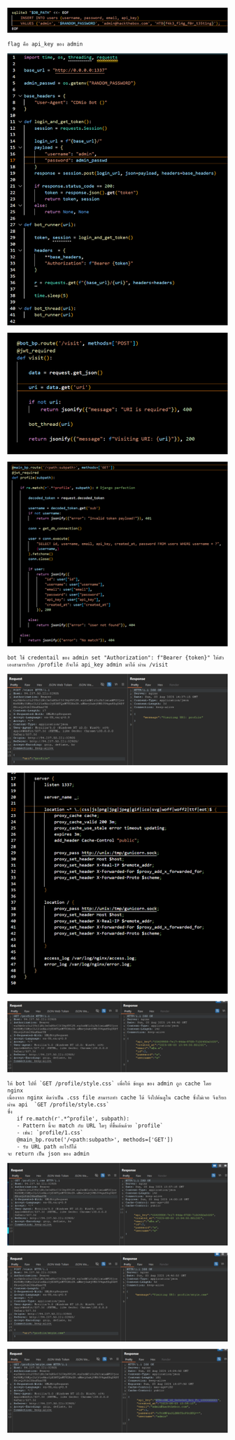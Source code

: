 
![alt text](image-2.png)

```
flag คือ api_key ของ admin
```

![alt text](image-3.png)

![alt text](image-4.png)

![alt text](image-1.png)

```
bot ใช้ credentail ของ admin set "Authorization": f"Bearer {token}" ให้ตัวเองสามารเรียก /profile ก็จะได้ api_key admin มาได้ ผ่าน /visit
```

![alt text](image-6.png)



![alt text](image-5.png)




![alt text](image-7.png)




```
ให้ bot ไปที่ `GET /profile/style.css` เพื่อให้ ข้อมูล ของ admin ถูก cache โดย nginx
เนื่องจาก nginx คิดว่าเป็น .css file สามารถทำ cache ได้ จึงไปค้นดูใน cache ซึ่งไม่เจอ จึงเรียกผ่าน api  `GET /profile/style.css`
ซึ่ง 
   if re.match(r'.*^profile', subpath):
   - Pattern นี้จะ match กับ URL ใดๆ ที่ขึ้นต้นด้วย `profile`
   - เช่น: `profile/1.css`
   @main_bp.route('/<path:subpath>', methods=['GET'])
   - รับ URL path อะไรก็ได้
จะ return เป็น json ของ admin

```

![alt text](image.png)

![alt text](image-8.png)

![alt text](image-9.png)

